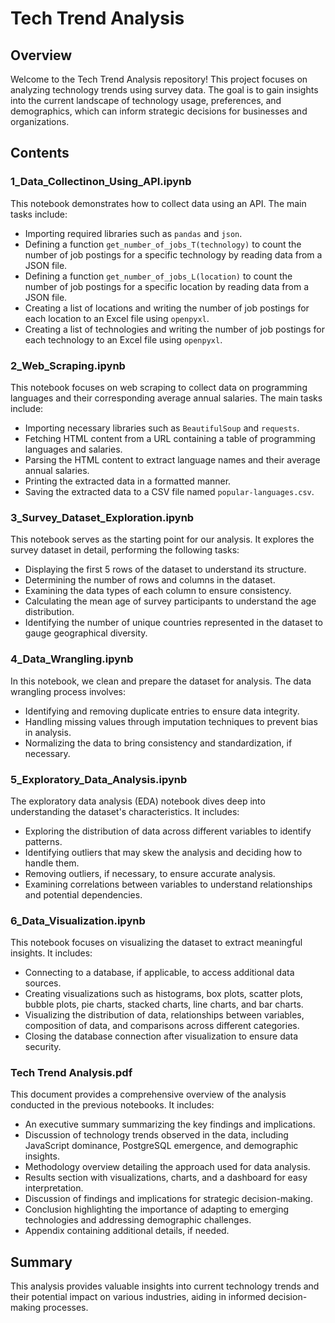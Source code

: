 # Tech Trend Analysis

## Overview

Welcome to the Tech Trend Analysis repository! This project focuses on analyzing technology trends using survey data. The goal is to gain insights into the current landscape of technology usage, preferences, and demographics, which can inform strategic decisions for businesses and organizations.

## Contents

### 1_Data_Collectinon_Using_API.ipynb

This notebook demonstrates how to collect data using an API. The main tasks include:

- Importing required libraries such as `pandas` and `json`.
- Defining a function `get_number_of_jobs_T(technology)` to count the number of job postings for a specific technology by reading data from a JSON file.
- Defining a function `get_number_of_jobs_L(location)` to count the number of job postings for a specific location by reading data from a JSON file.
- Creating a list of locations and writing the number of job postings for each location to an Excel file using `openpyxl`.
- Creating a list of technologies and writing the number of job postings for each technology to an Excel file using `openpyxl`.

### 2_Web_Scraping.ipynb

This notebook focuses on web scraping to collect data on programming languages and their corresponding average annual salaries. The main tasks include:

- Importing necessary libraries such as `BeautifulSoup` and `requests`.
- Fetching HTML content from a URL containing a table of programming languages and salaries.
- Parsing the HTML content to extract language names and their average annual salaries.
- Printing the extracted data in a formatted manner.
- Saving the extracted data to a CSV file named `popular-languages.csv`.

### 3_Survey_Dataset_Exploration.ipynb

This notebook serves as the starting point for our analysis. It explores the survey dataset in detail, performing the following tasks:

- Displaying the first 5 rows of the dataset to understand its structure.
- Determining the number of rows and columns in the dataset.
- Examining the data types of each column to ensure consistency.
- Calculating the mean age of survey participants to understand the age distribution.
- Identifying the number of unique countries represented in the dataset to gauge geographical diversity.

### 4_Data_Wrangling.ipynb

In this notebook, we clean and prepare the dataset for analysis. The data wrangling process involves:

- Identifying and removing duplicate entries to ensure data integrity.
- Handling missing values through imputation techniques to prevent bias in analysis.
- Normalizing the data to bring consistency and standardization, if necessary.

### 5_Exploratory_Data_Analysis.ipynb

The exploratory data analysis (EDA) notebook dives deep into understanding the dataset's characteristics. It includes:

- Exploring the distribution of data across different variables to identify patterns.
- Identifying outliers that may skew the analysis and deciding how to handle them.
- Removing outliers, if necessary, to ensure accurate analysis.
- Examining correlations between variables to understand relationships and potential dependencies.

### 6_Data_Visualization.ipynb

This notebook focuses on visualizing the dataset to extract meaningful insights. It includes:

- Connecting to a database, if applicable, to access additional data sources.
- Creating visualizations such as histograms, box plots, scatter plots, bubble plots, pie charts, stacked charts, line charts, and bar charts.
- Visualizing the distribution of data, relationships between variables, composition of data, and comparisons across different categories.
- Closing the database connection after visualization to ensure data security.

### Tech Trend Analysis.pdf

This document provides a comprehensive overview of the analysis conducted in the previous notebooks. It includes:

- An executive summary summarizing the key findings and implications.
- Discussion of technology trends observed in the data, including JavaScript dominance, PostgreSQL emergence, and demographic insights.
- Methodology overview detailing the approach used for data analysis.
- Results section with visualizations, charts, and a dashboard for easy interpretation.
- Discussion of findings and implications for strategic decision-making.
- Conclusion highlighting the importance of adapting to emerging technologies and addressing demographic challenges.
- Appendix containing additional details, if needed.

## Summary

This analysis provides valuable insights into current technology trends and their potential impact on various industries, aiding in informed decision-making processes.

